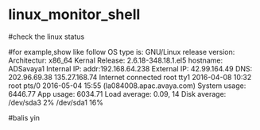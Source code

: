 # linux_monitor_shell
#check the linux status

#for example,show like follow
 OS type is:  GNU/Linux
 release version:
 Architectur:  x86_64
 Kernal Release:  2.6.18-348.18.1.el5
 hostname:  ADSavaya1
 Internal IP:  addr:192.168.64.238
 External IP:  42.99.164.49
 DNS:  202.96.69.38 135.27.168.74
Internet connected
root     tty1         2016-04-08 10:32
root     pts/0        2016-05-04 15:55 (la084008.apac.avaya.com)
 System usage:  6446.77
 App usage:  6034.71
 Load average:  0.09, 14
 Disk average:  /dev/sda3 2% /dev/sda1 16%

#balis yin
